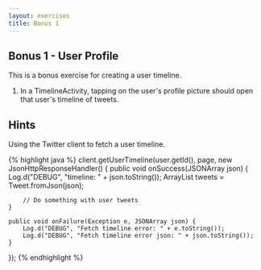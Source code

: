```yaml
---
layout: exercises
title: Bonus 1
---
```


## Bonus 1 - User Profile

This is a bonus exercise for creating a user timeline.

1. In a TimelineActivity, tapping on the user's profile picture should open that user's timeline of tweets.

## Hints

Using the Twitter client to fetch a user timeline.

{% highlight java %}
client.getUserTimeline(user.getId(), page, new JsonHttpResponseHandler() {
	public void onSuccess(JSONArray json) {
	    Log.d("DEBUG", "timeline: " + json.toString());
	    ArrayList<Tweet> tweets = Tweet.fromJson(json);

	    // Do something with user tweets
	}

	public void onFailure(Exception e, JSONArray json) {
	    Log.d("DEBUG", "Fetch timeline error: " + e.toString());
	    Log.d("DEBUG", "Fetch timeline error json: " + json.toString());
	}
});
{% endhighlight %}
